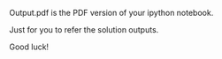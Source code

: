 Output.pdf is the PDF version of your ipython notebook. 

Just for you to refer the solution outputs.

Good luck!
